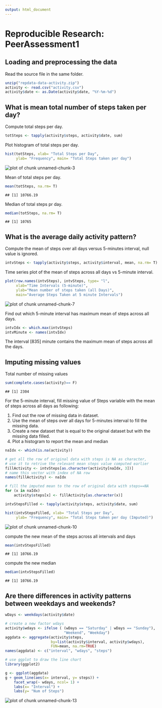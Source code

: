 ```yaml
---
output: html_document
---
```

# Reproducible Research: PeerAssessment1

## Loading and preprocessing the data
Read the source file in the same folder.


```r
unzip("repdata-data-activity.zip")
activity <- read.csv("activity.csv")
activity$date <- as.Date(activity$date, "%Y-%m-%d")
```

## What is mean total number of steps taken per day?
Compute total steps per day.

```r
totSteps <- tapply(activity$steps, activity$date, sum)
```

Plot histogram of total steps per day.

```r
hist(totSteps, xlab= "Total Steps per Day", 
     ylab= "Frequency", main= "Total Steps taken per day")
```

![plot of chunk unnamed-chunk-3](figure/unnamed-chunk-3-1.png) 

Mean of total steps per day.

```r
mean(totSteps, na.rm= T)
```

```
## [1] 10766.19
```

Median of total steps pr day.

```r
median(totSteps, na.rm= T)
```

```
## [1] 10765
```

## What is the average daily activity pattern?
Compute the mean of steps over all days versus 5-minutes interval, null value is ignored.

```r
intvSteps <- tapply(activity$steps, activity$interval, mean, na.rm= T)
```

Time series plot of the mean of steps across all days vs 5-minute interval.

```r
plot(row.names(intvSteps), intvSteps, type= "l",
     xlab="Time Intervals (5-minute)", 
     ylab="Mean number of steps taken (all Days)", 
     main="Average Steps Taken at 5 minute Intervals")
```

![plot of chunk unnamed-chunk-7](figure/unnamed-chunk-7-1.png) 

Find out which 5-minute interval has maximum mean of steps across all days.

```r
intvIdx <- which.max(intvSteps)
intvMinute <- names(intvIdx)
```
The interval [835] minute contains the maximum mean of steps across all the days.  

## Imputing missing values
Total number of missing values

```r
sum(complete.cases(activity)== F)
```

```
## [1] 2304
```

For the 5-minute interval, fill missing value of Steps variable with the mean of steps across all days as following:

1. Find out the row of missing data in dataset.
2. Use the mean of steps over all days for 5-minutes interval to fill the missing data.
3. Create a new dataset that is equal to the original dataset but with the missing data filled.
4. Plot a histogram to report the mean and median 


```r
naIdx <- which(is.na(activity))

# get all the row of original data with steps is NA as character, 
# use it to retrive the relevant mean steps value computed earlier 
fillActivity <- intvSteps[as.character(activity[naIdx, 3])]
# name this vector with index of NA row
names(fillActivity) <- naIdx

# fill the imputed mean to the row of original data with steps==NA 
for (x in naIdx)
    activity$steps[x] <- fillActivity[as.character(x)]

intvStepsFilled <- tapply(activity$steps, activity$date, sum)

hist(intvStepsFilled, xlab= "Total Steps per Day", 
     ylab= "Frequency", main= "Total Steps taken per day (Imputed)")
```

![plot of chunk unnamed-chunk-10](figure/unnamed-chunk-10-1.png) 

compute the new mean of the steps across all intervals and days

```r
mean(intvStepsFilled)
```

```
## [1] 10766.19
```
compute the new median

```r
median(intvStepsFilled)
```

```
## [1] 10766.19
```

## Are there differences in activity patterns between weekdays and weekends?

```r
wDays <- weekdays(activity$date)

# create a new factor wdays
activity$wdays <- ifelse ( (wDays == "Saturday" | wDays == "Sunday"), 
                           "Weekend", "Weekday")
aggdata <- aggregate(activity$steps, 
                     by=list(activity$interval, activity$wdays), 
                     FUN=mean, na.rm=TRUE)
names(aggdata) <- c("interval", "wdays", "steps")

# use ggplot to draw the line chart
library(ggplot2)

g <- ggplot(aggdata)
g + geom_line(aes(x= interval, y= steps)) + 
    facet_wrap(~ wdays, ncol= 1) + 
    labs(x= "Interval") + 
    labs(y= "Num of Steps")
```

![plot of chunk unnamed-chunk-13](figure/unnamed-chunk-13-1.png) 



